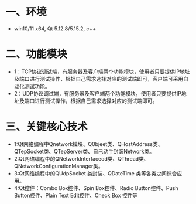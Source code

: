 # 一、环境
 - win10/11 x64, Qt 5.12.8/5.15.2, c++

# 二、功能模块
 - 1：TCP协议调试端，有服务器及客户端两个功能模块，使用者只要提供IP地址及端口进行测试操作，根据自己需求选择对应的测试端即可，客户端可采用自动化测试功能。
 - 2：UDP协议调试端，有服务器及客户端两个功能模块，使用者只要提供IP地址及端口进行测试操作，根据自己需求选择对应的测试端即可。

# 三、关键核心技术  
 - 1:Qt网络编程中Qnetwork模块、Q0bjeet类、QHostAddress类、QTepSocket类、QTepServer类、自己动手封装Network类。
 - 2:Qt网络编程中的QNetworkInterfaceod类、QThread类、QNetworkConfigurationManager类。
 - 3:Qt网络编程中的QUdpSocket 类封装、QDateTime 类等各类之间综合应用。
 - 4:Qt控件：Combo Box控件、Spin Box控件、Radio Button控件、Push Button控件、Plain Text Edit控件、Check Box 控件等
